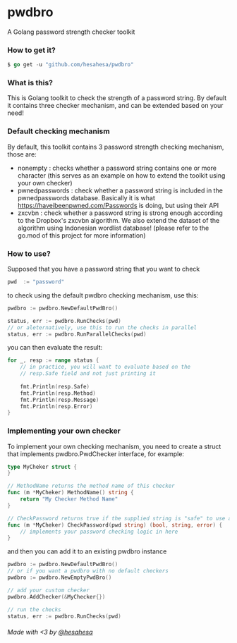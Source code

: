 # pwdbro
A Golang password strength checker toolkit

### How to get it?

```go
$ go get -u "github.com/hesahesa/pwdbro"
```

### What is this?

This is Golang toolkit to check the strength of a password string. By default it contains three checker mechanism, and can be extended based on your need!

### Default checking mechanism

By default, this toolkit contains 3 password strength checking mechanism, those are:
- nonempty : checks whether a password string contains one or more character (this serves as an example on how to extend the toolkit using your own checker)
- pwnedpasswords : check whether a password string is included in the pwnedpasswords database. Basically it is what https://haveibeenpwned.com/Passwords is doing, but using their API
- zxcvbn : check whether a password string is strong enough according to the Dropbox's zxcvbn algorithm. We also extend the dataset of the algorithm using Indonesian wordlist database! (please refer to the go.mod of this project for more information)

### How to use?

Supposed that you have a password string that you want to check
```go
pwd  := "password"
```
to check using the default pwdbro checking mechanism, use this:
```go
pwdbro := pwdbro.NewDefaultPwdBro()

status, err := pwdbro.RunChecks(pwd)
// or aleternatively, use this to run the checks in parallel
status, err := pwdbro.RunParallelChecks(pwd)
```
you can then evaluate the result:
```go
for _, resp := range status {
	// in practice, you will want to evaluate based on the
	// resp.Safe field and not just printing it
	
	fmt.Println(resp.Safe)
	fmt.Println(resp.Method)
	fmt.Println(resp.Message)
	fmt.Println(resp.Error)
}
```

### Implementing your own checker

To implement your own checking mechanism, you need to create a struct that implements pwdbro.PwdChecker interface, for example:
```go
type MyCheker struct {
}

// MethodName returns the method name of this checker
func (m *MyCheker) MethodName() string {
	return "My Checker Method Name"
}

// CheckPassword returns true if the supplied string is "safe" to use as password
func (m *MyCheker) CheckPassword(pwd string) (bool, string, error) {
	// implements your password checking logic in here
}
```
and then you can add it to an existing pwdbro instance
```go
pwdbro := pwdbro.NewDefaultPwdBro()
// or if you want a pwdbro with no default checkers
pwdbro := pwdbro.NewEmptyPwdBro()

// add your custom checker
pwdbro.AddChecker(&MyChecker{})

// run the checks
status, err := pwdbro.RunChecks(pwd)
```

###### Made with <3 by [@hesahesa]

[@hesahesa]: <http://prahesa.id>
